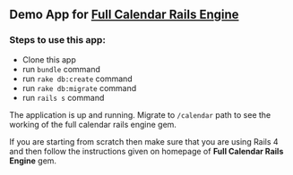 ## Demo App for [Full Calendar Rails Engine](https://github.com/vinsol/fullcalendar-rails-engine)

### Steps to use this app:

* Clone this app
* run `bundle` command
* run `rake db:create` command
* run `rake db:migrate` command
* run `rails s` command

The application is up and running. Migrate to `/calendar` path to see the working of the full calendar rails engine gem.

If you are starting from scratch then make sure that you are using Rails 4 and then follow the instructions given on homepage of **Full Calendar Rails Engine** gem.
